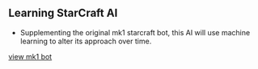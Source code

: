 ## Learning StarCraft AI
  - Supplementing the original mk1 starcraft bot, this AI will use machine learning to alter its approach over time. 

  [view mk1 bot](https://github.com/CD-Mackay/sc_bot_mk1)
